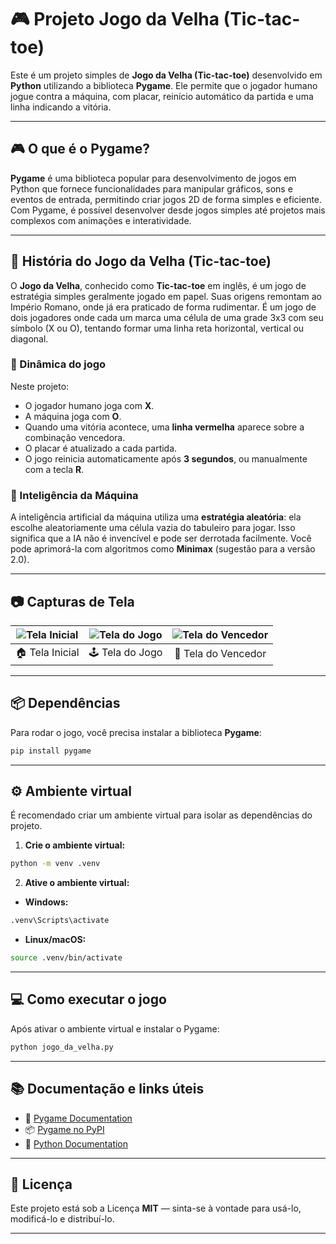 # 🎮 Projeto Jogo da Velha (Tic-tac-toe)

Este é um projeto simples de **Jogo da Velha (Tic-tac-toe)** desenvolvido em **Python** utilizando a biblioteca **Pygame**. Ele permite que o jogador humano jogue contra a máquina, com placar, reinício automático da partida e uma linha indicando a vitória.

---

## 🎮 O que é o Pygame?

**Pygame** é uma biblioteca popular para desenvolvimento de jogos em Python que fornece funcionalidades para manipular gráficos, sons e eventos de entrada, permitindo criar jogos 2D de forma simples e eficiente. Com Pygame, é possível desenvolver desde jogos simples até projetos mais complexos com animações e interatividade.

---

## 📜 História do Jogo da Velha (Tic-tac-toe)

O **Jogo da Velha**, conhecido como **Tic-tac-toe** em inglês, é um jogo de estratégia simples geralmente jogado em papel. Suas origens remontam ao Império Romano, onde já era praticado de forma rudimentar. É um jogo de dois jogadores onde cada um marca uma célula de uma grade 3x3 com seu símbolo (X ou O), tentando formar uma linha reta horizontal, vertical ou diagonal.

### 🎯 Dinâmica do jogo

Neste projeto:

- O jogador humano joga com **X**.
- A máquina joga com **O**.
- Quando uma vitória acontece, uma **linha vermelha** aparece sobre a combinação vencedora.
- O placar é atualizado a cada partida.
- O jogo reinicia automaticamente após **3 segundos**, ou manualmente com a tecla **R**.

### 🤖 Inteligência da Máquina

A inteligência artificial da máquina utiliza uma **estratégia aleatória**: ela escolhe aleatoriamente uma célula vazia do tabuleiro para jogar. Isso significa que a IA não é invencível e pode ser derrotada facilmente. Você pode aprimorá-la com algoritmos como **Minimax** (sugestão para a versão 2.0).

---

## 📷 Capturas de Tela

| ![Tela Inicial](https://joaopauloaramuni.github.io/python-imgs/JogodaVelha/imgs/home.png) | ![Tela do Jogo](https://joaopauloaramuni.github.io/python-imgs/JogodaVelha/imgs/game.png) | ![Tela do Vencedor](https://joaopauloaramuni.github.io/python-imgs/JogodaVelha/imgs/game_winner.png) |
|:--:|:--:|:--:|
| 🏠 Tela Inicial | 🕹️ Tela do Jogo | 🏁 Tela do Vencedor |

---

## 📦 Dependências

Para rodar o jogo, você precisa instalar a biblioteca **Pygame**:

```bash
pip install pygame
```

---

## ⚙️ Ambiente virtual

É recomendado criar um ambiente virtual para isolar as dependências do projeto.

1. **Crie o ambiente virtual:**

```bash
python -m venv .venv
```

2. **Ative o ambiente virtual:**

- **Windows:**

```bash
.venv\Scripts\activate
```

- **Linux/macOS:**

```bash
source .venv/bin/activate
```

---

## 💻 Como executar o jogo

Após ativar o ambiente virtual e instalar o Pygame:

```bash
python jogo_da_velha.py
```

---

## 📚 Documentação e links úteis

- 📘 [Pygame Documentation](https://www.pygame.org/docs/)
- 📦 [Pygame no PyPI](https://pypi.org/project/pygame/)
- 🐍 [Python Documentation](https://docs.python.org/3/)

---

## 📄 Licença

Este projeto está sob a Licença **MIT** — sinta-se à vontade para usá-lo, modificá-lo e distribuí-lo.

---
